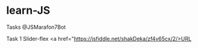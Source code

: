 # learn-JS
Tasks @JSMarafon7Bot

Task 1 Slider-flex <a href="https://jsfiddle.net/shakDeka/zf4v65cx/2/>URL</a>
